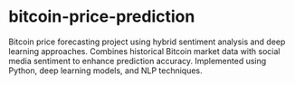 # bitcoin-price-prediction
Bitcoin price forecasting project using hybrid sentiment analysis and deep learning approaches. Combines historical Bitcoin market data with social media sentiment to enhance prediction accuracy. Implemented using Python, deep learning models, and NLP techniques.
